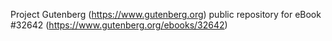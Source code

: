 Project Gutenberg (https://www.gutenberg.org) public repository for eBook #32642 (https://www.gutenberg.org/ebooks/32642)
